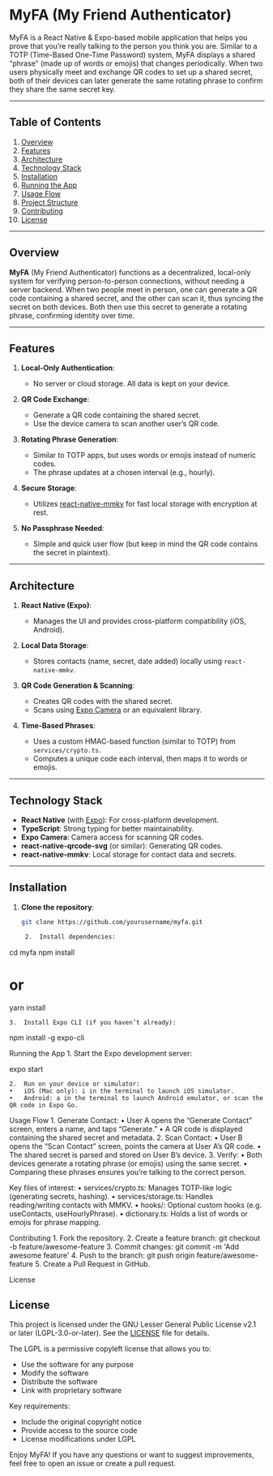# MyFA (My Friend Authenticator)

MyFA is a React Native & Expo-based mobile application that helps you prove that you’re really talking to the person you think you are. Similar to a TOTP (Time-Based One-Time Password) system, MyFA displays a shared “phrase” (made up of words or emojis) that changes periodically. When two users physically meet and exchange QR codes to set up a shared secret, both of their devices can later generate the same rotating phrase to confirm they share the same secret key.

---

## Table of Contents

1. [Overview](#overview)  
2. [Features](#features)  
3. [Architecture](#architecture)  
4. [Technology Stack](#technology-stack)  
5. [Installation](#installation)  
6. [Running the App](#running-the-app)  
7. [Usage Flow](#usage-flow)  
8. [Project Structure](#project-structure)  
9. [Contributing](#contributing)  
10. [License](#license)

---

## Overview

**MyFA** (My Friend Authenticator) functions as a decentralized, local-only system for verifying person-to-person connections, without needing a server backend. When two people meet in person, one can generate a QR code containing a shared secret, and the other can scan it, thus syncing the secret on both devices. Both then use this secret to generate a rotating phrase, confirming identity over time.

---

## Features

1. **Local-Only Authentication**:  
   - No server or cloud storage. All data is kept on your device.

2. **QR Code Exchange**:  
   - Generate a QR code containing the shared secret.  
   - Use the device camera to scan another user’s QR code.

3. **Rotating Phrase Generation**:  
   - Similar to TOTP apps, but uses words or emojis instead of numeric codes.  
   - The phrase updates at a chosen interval (e.g., hourly).

4. **Secure Storage**:  
   - Utilizes [react-native-mmkv](https://github.com/mrousavy/react-native-mmkv) for fast local storage with encryption at rest.

5. **No Passphrase Needed**:  
   - Simple and quick user flow (but keep in mind the QR code contains the secret in plaintext).

---

## Architecture

1. **React Native (Expo)**:  
   - Manages the UI and provides cross-platform compatibility (iOS, Android).

2. **Local Data Storage**:  
   - Stores contacts (name, secret, date added) locally using `react-native-mmkv`.  

3. **QR Code Generation & Scanning**:  
   - Creates QR codes with the shared secret.  
   - Scans using [Expo Camera](https://docs.expo.dev/versions/latest/sdk/camera/) or an equivalent library.

4. **Time-Based Phrases**:  
   - Uses a custom HMAC-based function (similar to TOTP) from `services/crypto.ts`.  
   - Computes a unique code each interval, then maps it to words or emojis.

---

## Technology Stack

- **React Native** (with [Expo](https://expo.dev/)): For cross-platform development.  
- **TypeScript**: Strong typing for better maintainability.  
- **Expo Camera**: Camera access for scanning QR codes.  
- **react-native-qrcode-svg** (or similar): Generating QR codes.  
- **react-native-mmkv**: Local storage for contact data and secrets.  

---

## Installation

1. **Clone the repository**:
   ```bash
   git clone https://github.com/yourusername/myfa.git

	2.	Install dependencies:

cd myfa
npm install
# or
yarn install


	3.	Install Expo CLI (if you haven’t already):

npm install -g expo-cli

Running the App
	1.	Start the Expo development server:

expo start


	2.	Run on your device or simulator:
	•	iOS (Mac only): i in the terminal to launch iOS simulator.
	•	Android: a in the terminal to launch Android emulator, or scan the QR code in Expo Go.

Usage Flow
	1.	Generate Contact:
	•	User A opens the “Generate Contact” screen, enters a name, and taps “Generate.”
	•	A QR code is displayed containing the shared secret and metadata.
	2.	Scan Contact:
	•	User B opens the “Scan Contact” screen, points the camera at User A’s QR code.
	•	The shared secret is parsed and stored on User B’s device.
	3.	Verify:
	•	Both devices generate a rotating phrase (or emojis) using the same secret.
	•	Comparing these phrases ensures you’re talking to the correct person.

Key files of interest:
	•	services/crypto.ts: Manages TOTP-like logic (generating secrets, hashing).
	•	services/storage.ts: Handles reading/writing contacts with MMKV.
	•	hooks/: Optional custom hooks (e.g. useContacts, useHourlyPhrase).
	•	dictionary.ts: Holds a list of words or emojis for phrase mapping.

Contributing
	1.	Fork the repository.
	2.	Create a feature branch: git checkout -b feature/awesome-feature
	3.	Commit changes: git commit -m 'Add awesome feature'
	4.	Push to the branch: git push origin feature/awesome-feature
	5.	Create a Pull Request in GitHub.

License

## License

This project is licensed under the GNU Lesser General Public License v2.1 or later (LGPL-3.0-or-later). See the [LICENSE](LICENSE) file for details.

The LGPL is a permissive copyleft license that allows you to:
- Use the software for any purpose
- Modify the software
- Distribute the software
- Link with proprietary software

Key requirements:
- Include the original copyright notice
- Provide access to the source code
- License modifications under LGPL

Enjoy MyFA! If you have any questions or want to suggest improvements, feel free to open an issue or create a pull request.
